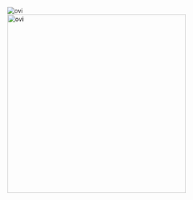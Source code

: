 <img align="left" src="https://github-readme-stats.vercel.app/api/top-langs?username=Niden1&show_icons=true&locale=en&layout=compact&theme=dark" alt="ovi" /><br>
<img src="https://github-readme-stats.vercel.app/api?username=Niden1&show_icons=true&locale=en&theme=chartreuse-dark" alt="ovi" width="410" />
